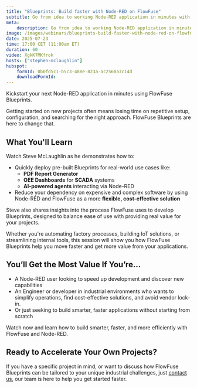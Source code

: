 ```yaml
---
title: "Blueprints: Build faster with Node-RED on FlowFuse"
subtitle: Go from idea to working Node-RED application in minutes with our library of ready-to-use Blueprints.
meta:
    description: Go from idea to working Node-RED application in minutes, not days or weeks. Watch this deep dive with FlowFuse's Blueprints and learn how to cut down your development time while simplifying industrial and business applications.
image: /images/webinars/blueprints-build-faster-with-node-red-on-flowfuse.jpg
date: 2025-07-23
time: 17:00 CET (11:00am ET)
duration: 60
video: XgkK7MKfrok
hosts: ["stephen-mclaughlin"]
hubspot:
    formId: 0b0fd5c1-b5c3-488e-823a-ac2568a3c14d
    downloadFormId: 
---
```


Kickstart your next Node-RED application in minutes using FlowFuse Blueprints.

Getting started on new projects often means losing time on repetitive setup, configuration, and searching for the right approach. FlowFuse Blueprints are here to change that.
<!--more-->

## What You'll Learn

Watch Steve McLaughlin as he demonstrates how to:

- Quickly deploy pre-built Blueprints for real-world use cases like:
  - **PDF Report Generator**
  - **OEE Dashboards** for **SCADA** systems
  - **AI-powered agents** interacting via Node-RED
- Reduce your dependency on expensive and complex software by using Node-RED and FlowFuse as a more **flexible, cost-effective solution**

Steve also shares insights into the process FlowFuse uses to develop Blueprints, designed to balance ease of use with providing real value for your projects.

Whether you're automating factory processes, building IoT solutions, or streamlining internal tools, this session will show you how FlowFuse Blueprints help you move faster and get more value from your applications.

## You’ll Get the Most Value If You’re…

- A Node-RED user looking to speed up development and discover new capabilities
- An Engineer or developer in industrial environments who wants to simplify operations, find cost-effective solutions, and avoid vendor lock-in.
- Or just seeking to build smarter, faster applications without starting from scratch

Watch now and learn how to build smarter, faster, and more efficiently with FlowFuse and Node-RED.

## Ready to Accelerate Your Own Projects?

If you have a specific project in mind, or want to discuss how FlowFuse Blueprints can be tailored to your unique industrial challenges, just [contact us](/contact-us/), our team is here to help you get started faster.

